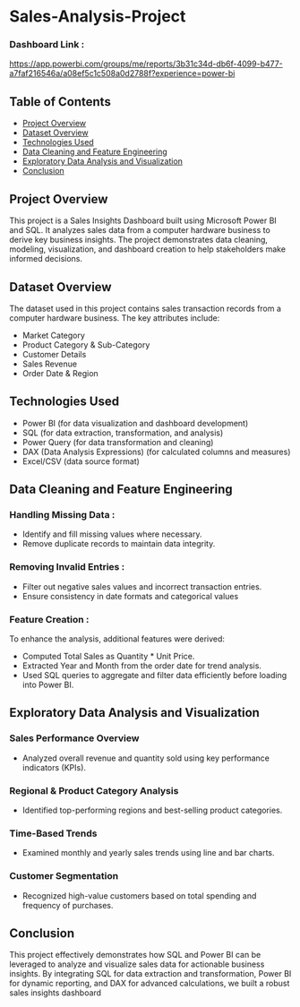 # Sales-Analysis-Project

### Dashboard Link : 
  https://app.powerbi.com/groups/me/reports/3b31c34d-db6f-4099-b477-a7faf216546a/a08ef5c1c508a0d2788f?experience=power-bi
  
## Table of Contents
- [Project Overview](#project-overview)
- [Dataset Overview](#dataset-overview)
- [Technologies Used](#technologies-used)
- [Data Cleaning and Feature Engineering](#data-cleaning-and-feature-engineering)
- [Exploratory Data Analysis and Visualization](#exploratory-data-analysis-and-visualization)
- [Conclusion](#conclusion)

## Project Overview

This project is a Sales Insights Dashboard built using Microsoft Power BI and SQL. It analyzes sales data from a computer hardware business to derive key business insights. The project demonstrates data cleaning, modeling, visualization, and dashboard creation to help stakeholders make informed decisions.

## Dataset Overview
The dataset used in this project contains sales transaction records from a computer hardware business. The key attributes include:

- Market Category
- Product Category & Sub-Category
- Customer Details
- Sales Revenue 
- Order Date & Region
  

## Technologies Used
- Power BI (for data visualization and dashboard development)
- SQL (for data extraction, transformation, and analysis)
- Power Query (for data transformation and cleaning)
- DAX (Data Analysis Expressions) (for calculated columns and measures)
- Excel/CSV (data source format)

## Data Cleaning and Feature Engineering
### Handling Missing Data :
- Identify and fill missing values where necessary.
- Remove duplicate records to maintain data integrity.
### Removing Invalid Entries :
- Filter out negative sales values and incorrect transaction entries.
- Ensure consistency in date formats and categorical values
### Feature Creation :
To enhance the analysis, additional features were derived:
- Computed Total Sales as Quantity * Unit Price.
- Extracted Year and Month from the order date for trend analysis.
- Used SQL queries to aggregate and filter data efficiently before loading into Power BI.

## Exploratory Data Analysis and Visualization
### Sales Performance Overview
- Analyzed overall revenue and quantity sold using key performance indicators (KPIs).
### Regional & Product Category Analysis
- Identified top-performing regions and best-selling product categories.
### Time-Based Trends
- Examined monthly and yearly sales trends using line and bar charts.
### Customer Segmentation
- Recognized high-value customers based on total spending and frequency of purchases.

## Conclusion
This project effectively demonstrates how SQL and Power BI can be leveraged to analyze and visualize sales data for actionable business insights. By integrating SQL for data extraction and transformation, Power BI for dynamic reporting, and DAX for advanced calculations, we built a robust sales insights dashboard
